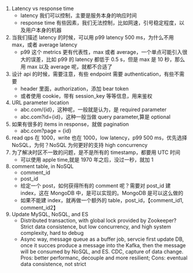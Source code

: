 1. Latency vs response time
   - latency 我们可以控制，主要是服务本身的响应时间
   - response time 有些因素，我们无法控制，比如网速，引号稳定程度，以及用户本身的机器
2. 当我们描述 latency 的时候，可以用 p99 latency 500 ms，为什么不用 max，或者 average latency
   - p99 这个 metrics 更有代表性，max 或者 average，一个单点可能引入很大的误差，比如 p99 的 latency 都低于 0.5 s，但是 max 是 10 秒，那么用 max 以及 average 呢，就都不合适了
3. 设计 api 的时候，需要注意，有些 endpoint 需要 authentication，有些不需要
   - header 里面，authorization，添加 bear token
   - 或者使用 cookie，带有 session_key 等等信息，用来鉴权
4. URL parameter location
   - abc.com/{id}，这种呢，一般就是认为，是 required parameter
   - abc.com?id={id}，这种一般当做 query parameter,算是 optional
5. 如果有很多的 items in response，就做 pagination
   - abc.com?page = {id}
6. read qps 在 1000，write 也在 1000，low latency，p99 500 ms，优先选择 NoSQL，为何？NoSQL 为何更好的支持 high concurrency
7. 为了解决时区不一致的问题，是不是所有的 timestamp，都要用 UTC 时间
   - 可以使用 apple time,就是 1970 年之后，没过一秒，就加 1
8. comment table, in NoSQL
   - comment_id
   - post_id
   - 给定一个 post，如何获得所有的 comment 呢？需要对 post_id 建 index，这在 MongoDB 中，是可以实现的。MongoDB 是可以这么做的
   - 如果不能建 index，就再做一个额外的 table，post_id，【comment_id1, comment_id2】
9. Update MySQL, NoSQL, and ES
   - Distributed transaction, with global lock provided by Zookeeper? Strict data consistence, but low concurrency, and high system complexity, hard to debug
   - Async way, message queue as a buffer job, servcie first update DB, once it succes produce a message into the Kafka, then the message will be consumed by NoSQL, and ES. CDC, capture of data change. Pros: better performanc, decouple and more resilient; Cons: eventual data consistence, not strict
